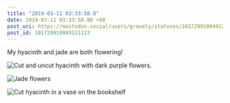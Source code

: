 ```yaml
---
title: "2019-03-11 03:33:58.8"
date: 2019-03-11 03:33:58.80 +00
post_uri: https://mastodon.social/users/gravely/statuses/101729910049121123
post_id: 101729910049121123
---
```

My hyacinth and jade are both flowering!


![Cut and uncut hyacinth with dark purple flowers.](/images/12289982.jpg)

![Jade flowers](/images/12289983.jpg)

![Cut hyacinth in a vase on the bookshelf](/images/12289987.jpg)

